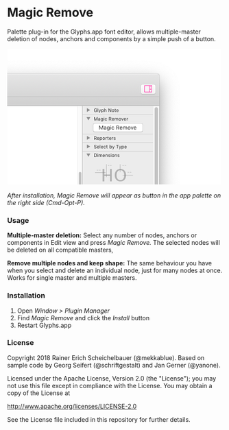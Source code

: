 # Magic Remove

Palette plug-in for the Glyphs.app font editor, allows multiple-master deletion of nodes, anchors and components by a simple push of a button.

![MagicRemove](MagicRemove.png)

*After installation, Magic Remove will appear as button in the app palette on the right side (Cmd-Opt-P).*

### Usage

**Multiple-master deletion:** Select any number of nodes, anchors or components in Edit view and press *Magic Remove.* The selected nodes will be deleted on all compatible masters,

**Remove multiple nodes and keep shape:** The same behaviour you have when you select and delete an individual node, just for many nodes at once. Works for single master and multiple masters.

### Installation

1. Open *Window > Plugin Manager*
2. Find *Magic Remove* and click the *Install* button
3. Restart Glyphs.app

### License

Copyright 2018 Rainer Erich Scheichelbauer (@mekkablue).
Based on sample code by Georg Seifert (@schriftgestalt) and Jan Gerner (@yanone).

Licensed under the Apache License, Version 2.0 (the "License");
you may not use this file except in compliance with the License.
You may obtain a copy of the License at

http://www.apache.org/licenses/LICENSE-2.0

See the License file included in this repository for further details.

